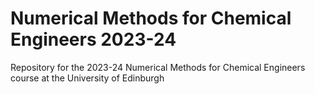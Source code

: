 # Numerical Methods for Chemical Engineers 2023-24

Repository for the 2023-24 Numerical Methods for Chemical Engineers course at the University of Edinburgh
